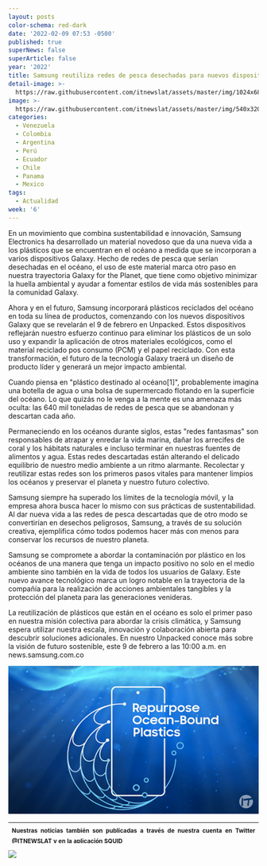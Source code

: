```yaml
---
layout: posts
color-schema: red-dark
date: '2022-02-09 07:53 -0500'
published: true
superNews: false
superArticle: false
year: '2022'
title: Samsung reutiliza redes de pesca desechadas para nuevos dispositivos Galaxy
detail-image: >-
  https://raw.githubusercontent.com/itnewslat/assets/master/img/1024x680/redes-de-pesca-samsung-g.jpg
image: >-
  https://raw.githubusercontent.com/itnewslat/assets/master/img/540x320/redes-de-pesca-samsung-p.jpg
categories:
  - Venezuela
  - Colombia
  - Argentina
  - Perú
  - Ecuador
  - Chile
  - Panama
  - Mexico
tags:
  - Actualidad
week: '6'
---
```

En un movimiento que combina sustentabilidad e innovación, Samsung Electronics ha desarrollado un material novedoso que da una nueva vida a los plásticos que se encuentran en el océano a medida que se incorporan a varios dispositivos Galaxy. Hecho de redes de pesca que serían desechadas en el océano, el uso de este material marca otro paso en nuestra trayectoria Galaxy for the Planet, que tiene como objetivo minimizar la huella ambiental y ayudar a fomentar estilos de vida más sostenibles para la comunidad Galaxy.
 
Ahora y en el futuro, Samsung incorporará plásticos reciclados del océano en toda su línea de productos, comenzando con los nuevos dispositivos Galaxy que se revelarán el 9 de febrero en Unpacked. Estos dispositivos reflejarán nuestro esfuerzo continuo para eliminar los plásticos de un solo uso y expandir la aplicación de otros materiales ecológicos, como el material reciclado pos consumo (PCM) y el papel reciclado. Con esta transformación, el futuro de la tecnología Galaxy traerá un diseño de producto líder y generará un mejor impacto ambiental.

Cuando piensa en "plástico destinado al océano[1]", probablemente imagina una botella de agua o una bolsa de supermercado flotando en la superficie del océano. Lo que quizás no le venga a la mente es una amenaza más oculta: las 640 mil toneladas de redes de pesca que se abandonan y descartan cada año.
 
Permaneciendo en los océanos durante siglos, estas "redes fantasmas" son responsables de atrapar y enredar la vida marina, dañar los arrecifes de coral y los hábitats naturales e incluso terminar en nuestras fuentes de alimentos y agua. Estas redes descartadas están alterando el delicado equilibrio de nuestro medio ambiente a un ritmo alarmante. Recolectar y reutilizar estas redes son los primeros pasos vitales para mantener limpios los océanos y preservar el planeta y nuestro futuro colectivo.

Samsung siempre ha superado los límites de la tecnología móvil, y la empresa ahora busca hacer lo mismo con sus prácticas de sustentabilidad. Al dar nueva vida a las redes de pesca descartadas que de otro modo se convertirían en desechos peligrosos, Samsung, a través de su solución creativa, ejemplifica cómo todos podemos hacer más con menos para conservar los recursos de nuestro planeta.
 
Samsung se compromete a abordar la contaminación por plástico en los océanos de una manera que tenga un impacto positivo no solo en el medio ambiente sino también en la vida de todos los usuarios de Galaxy. Este nuevo avance tecnológico marca un logro notable en la trayectoria de la compañía para la realización de acciones ambientales tangibles y la protección del planeta para las generaciones venideras.
 
La reutilización de plásticos que están en el océano es solo el primer paso en nuestra misión colectiva para abordar la crisis climática, y Samsung espera utilizar nuestra escala, innovación y colaboración abierta para descubrir soluciones adicionales. En nuestro Unpacked conoce más sobre la visión de futuro sostenible, este 9 de febrero a las 10:00 a.m. en news.samsung.com.co
 
![](https://raw.githubusercontent.com/itnewslat/assets/master/img/540x320/redes-de-pesca-samsung-p.jpg)

<table style="height: 42px;" width="569">
<tbody>
<tr>
<td style="text-align: justify;"><sub><strong>Nuestras noticias también son publicadas a través de nuestra cuenta en Twitter <a href="https://twitter.com/itnewslat?lang=es">@ITNEWSLAT</a> y en la aplicación <a href="https://squidapp.co/en/">SQUID</a></strong></sub></td>
</tr>
</tbody>
</table>

<img src="https://tracker.metricool.com/c3po.jpg?hash=56f88a41e39ab42c063cc51676587a04"/>
